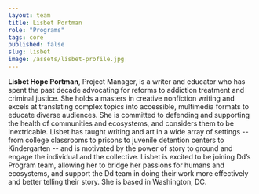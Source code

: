 ```yaml
---
layout: team
title: Lisbet Portman
role: "Programs"
tags: core
published: false
slug: lisbet
image: /assets/lisbet-profile.jpg
---
```


**Lisbet Hope Portman**, Project Manager, is a writer and educator who has spent the past decade advocating for reforms to addiction treatment and criminal justice. She holds a masters in creative nonfiction writing and excels at translating complex topics into accessible, multimedia formats to educate diverse audiences. She is committed to defending and supporting the health of communities and ecosystems, and considers them to be inextricable. Lisbet has taught writing and art in a wide array of settings -- from college classrooms to prisons to juvenile detention centers to Kindergarten -- and is motivated by the power of story to ground and engage the individual and the collective. Lisbet is excited to be joining Dd’s Program team, allowing her to bridge her passions for humans and ecosystems, and support the Dd team in doing their work more effectively and better telling their story. She is based in Washington, DC.
